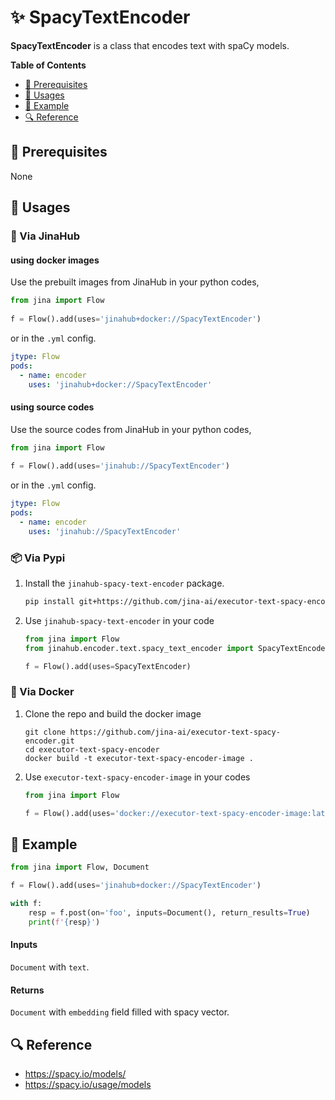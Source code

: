 # ✨ SpacyTextEncoder

**SpacyTextEncoder** is a class that encodes text with spaCy models.

<!-- START doctoc generated TOC please keep comment here to allow auto update -->
<!-- DON'T EDIT THIS SECTION, INSTEAD RE-RUN doctoc TO UPDATE -->
**Table of Contents**

- [🌱 Prerequisites](#-prerequisites)
- [🚀 Usages](#-usages)
- [🎉️ Example](#%EF%B8%8F-example)
- [🔍️ Reference](#%EF%B8%8F-reference)

<!-- END doctoc generated TOC please keep comment here to allow auto update -->

## 🌱 Prerequisites

None
## 🚀 Usages

### 🚚 Via JinaHub

#### using docker images
Use the prebuilt images from JinaHub in your python codes, 

```python
from jina import Flow
	
f = Flow().add(uses='jinahub+docker://SpacyTextEncoder')
```

or in the `.yml` config.
	
```yaml
jtype: Flow
pods:
  - name: encoder
    uses: 'jinahub+docker://SpacyTextEncoder'
```

#### using source codes
Use the source codes from JinaHub in your python codes,

```python
from jina import Flow
	
f = Flow().add(uses='jinahub://SpacyTextEncoder')
```

or in the `.yml` config.

```yaml
jtype: Flow
pods:
  - name: encoder
    uses: 'jinahub://SpacyTextEncoder'
```


### 📦️ Via Pypi

1. Install the `jinahub-spacy-text-encoder` package.

	```bash
	pip install git+https://github.com/jina-ai/executor-text-spacy-encoder.git
	```

1. Use `jinahub-spacy-text-encoder` in your code

	```python
	from jina import Flow
	from jinahub.encoder.text.spacy_text_encoder import SpacyTextEncoder
	
	f = Flow().add(uses=SpacyTextEncoder)
	```


### 🐳 Via Docker

1. Clone the repo and build the docker image

	```shell
	git clone https://github.com/jina-ai/executor-text-spacy-encoder.git
	cd executor-text-spacy-encoder
	docker build -t executor-text-spacy-encoder-image .
	```

1. Use `executor-text-spacy-encoder-image` in your codes

	```python
	from jina import Flow
	
	f = Flow().add(uses='docker://executor-text-spacy-encoder-image:latest')
	```
	

## 🎉️ Example 


```python
from jina import Flow, Document

f = Flow().add(uses='jinahub+docker://SpacyTextEncoder')

with f:
    resp = f.post(on='foo', inputs=Document(), return_results=True)
	print(f'{resp}')
```


#### Inputs 

`Document` with `text`.

#### Returns

`Document` with `embedding` field filled with spacy vector.

## 🔍️ Reference
- https://spacy.io/models/
- https://spacy.io/usage/models
